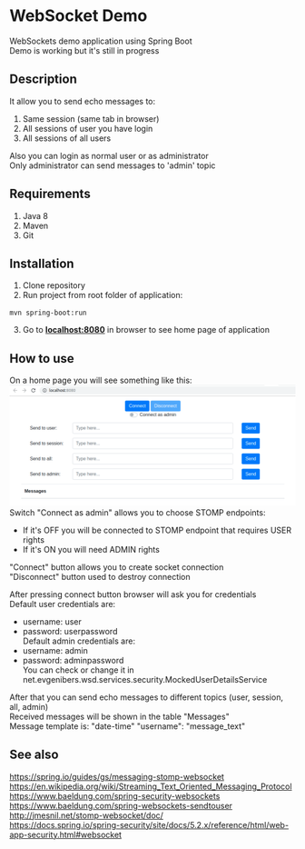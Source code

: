 # WebSocket Demo
WebSockets demo application using Spring Boot  
Demo is working but it's still in progress

## Description
It allow you to send echo messages to:  
1. Same session (same tab in browser)
2. All sessions of user you have login
3. All sessions of all users    

Also you can login as normal user or as administrator  
Only administrator can send messages to 'admin' topic 

## Requirements
1. Java 8
2. Maven
3. Git

## Installation
1. Clone repository
2. Run project from root folder of application:
```
mvn spring-boot:run
```
3. Go to [**localhost:8080**](http://localhost:8080) in browser to see home page of application

## How to use
On a home page you will see something like this:  
![Oops!](img1.png)
Switch "Connect as admin" allows you to choose STOMP endpoints:  
* If it's OFF you will be connected to STOMP endpoint that requires USER rights  
* If it's ON you will need ADMIN rights  

"Connect" button allows you to create socket connection  
"Disconnect" button used to destroy connection  

After pressing connect button browser will ask you for credentials  
Default user credentials are:  
- username: user  
- password: userpassword  
Default admin credentials are:  
- username: admin  
- password: adminpassword  
You can check or change it in net.evgenibers.wsd.services.security.MockedUserDetailsService  

After that you can send echo messages to different topics (user, session, all, admin)  
Received messages will be shown in the table "Messages"  
Message template is: "date-time" "username": "message_text"  

## See also
https://spring.io/guides/gs/messaging-stomp-websocket  
https://en.wikipedia.org/wiki/Streaming_Text_Oriented_Messaging_Protocol
https://www.baeldung.com/spring-security-websockets  
https://www.baeldung.com/spring-websockets-sendtouser  
http://jmesnil.net/stomp-websocket/doc/  
https://docs.spring.io/spring-security/site/docs/5.2.x/reference/html/web-app-security.html#websocket  

